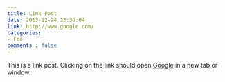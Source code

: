 ```yaml
---
title: Link Post
date: 2013-12-24 23:30:04
link: http://www.google.com/
categories:
- Foo
comments : false
---
```


This is a link post. Clicking on the link should open [Google](http://www.google.com/) in a new tab or window.
